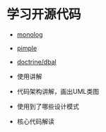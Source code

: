 # 学习开源代码

  * [monolog](https://github.com/Seldaek/monolog)
  * [pimple](http://pimple.sensiolabs.org/)
  * [doctrine/dbal](http://www.doctrine-project.org/projects/dbal.html)

* 使用讲解
* 代码架构讲解，画出UML类图
* 使用到了哪些设计模式
* 核心代码解读
